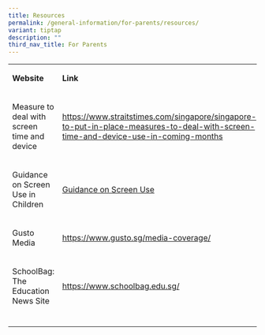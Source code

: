 ```yaml
---
title: Resources
permalink: /general-information/for-parents/resources/
variant: tiptap
description: ""
third_nav_title: For Parents
---
```

<table style="minWidth: 50px">
<colgroup>
<col>
<col>
</colgroup>
<tbody>
<tr>
<td rowspan="1" colspan="1">
<p><strong>Website</strong>
</p>
</td>
<td rowspan="1" colspan="1">
<p><strong>Link</strong>
</p>
</td>
</tr>
<tr>
<td rowspan="1" colspan="1">
<p>Measure to deal with screen time and device</p>
</td>
<td rowspan="1" colspan="1">
<p><a href="https://www.straitstimes.com/singapore/singapore-to-put-in-place-measures-to-deal-with-screen-time-and-device-use-in-coming-months" rel="noopener noreferrer nofollow" target="_blank">https://www.straitstimes.com/singapore/singapore-to-put-in-place-measures-to-deal-with-screen-time-and-device-use-in-coming-months</a>
</p>
</td>
</tr>
<tr>
<td rowspan="1" colspan="1">
<p>Guidance on Screen Use in Children</p>
</td>
<td rowspan="1" colspan="1">
<p><a href="/files/Useful Links (Parents)/for_upload_guidance_on_screen_use_in_children_17_aug_2023.pdf" rel="noopener noreferrer nofollow" target="_blank">Guidance on Screen Use</a>
</p>
</td>
</tr>
<tr>
<td rowspan="1" colspan="1">
<p>Gusto Media</p>
</td>
<td rowspan="1" colspan="1">
<p><a href="https://www.gusto.sg/media-coverage/" rel="noopener noreferrer nofollow" target="_blank">https://www.gusto.sg/media-coverage/</a>
</p>
</td>
</tr>
<tr>
<td rowspan="1" colspan="1">
<p>SchoolBag: The Education News Site</p>
</td>
<td rowspan="1" colspan="1">
<p><a href="https://www.schoolbag.edu.sg/" rel="noopener noreferrer nofollow" target="_blank">https://www.schoolbag.edu.sg/</a>
</p>
</td>
</tr>
<tr>
<td rowspan="1" colspan="1">
<p></p>
</td>
<td rowspan="1" colspan="1">
<p></p>
</td>
</tr>
</tbody>
</table>
<p></p>